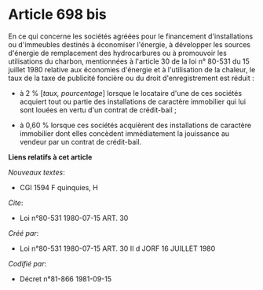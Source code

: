 # Article 698 bis

En ce qui concerne les sociétés agréées pour le financement d'installations ou d'immeubles destinés à économiser l'énergie, à
développer les sources d'énergie de remplacement des hydrocarbures ou à promouvoir les utilisations du charbon, mentionnées à
l'article 30 de la loi n° 80-531 du 15 juillet 1980 relative aux économies d'énergie et à l'utilisation de la chaleur, le
taux de la taxe de publicité foncière ou du droit d'enregistrement est réduit :

- à 2 % [*taux, pourcentage*] lorsque le locataire d'une de ces sociétés acquiert tout ou partie des installations de
caractère immobilier qui lui sont louées en vertu d'un contrat de crédit-bail ;

- à 0,60 % lorsque ces sociétés acquièrent des installations de caractère immobilier dont elles concèdent immédiatement la
jouissance au vendeur par un contrat de crédit-bail.

**Liens relatifs à cet article**

_Nouveaux textes_:

  - CGI 1594 F quinquies, H

_Cite_:

  - Loi n°80-531 1980-07-15 ART. 30

_Créé par_:

  - Loi n°80-531 1980-07-15 ART. 30 II d JORF 16 JUILLET 1980

_Codifié par_:

  - Décret n°81-866 1981-09-15
